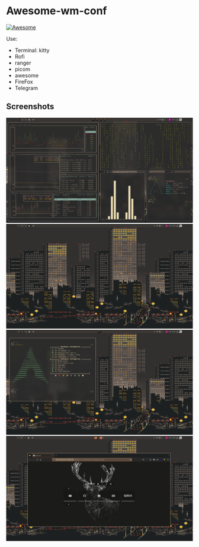 # Awesome-wm-conf
[![Awesome](https://img.youtube.com/vi/cSlGM6J5fNI/maxresdefault.jpg)](https://youtu.be/cSlGM6J5fNI)

Use:
- Terminal: kitty
- Rofi
- ranger
- picom
- awesome
- FireFox
- Telegram

## Screenshots
![1](https://github.com/ZeroNiki/Awesome-wm-conf/blob/main/Screenshot/awesome.png)
![1](https://github.com/ZeroNiki/Awesome-wm-conf/blob/main/Screenshot/awesome_1.png)
![1](https://github.com/ZeroNiki/Awesome-wm-conf/blob/main/Screenshot/awesome_2.png)
![1](https://github.com/ZeroNiki/Awesome-wm-conf/blob/main/Screenshot/awesome_3.png)
